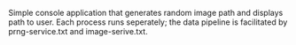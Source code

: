 Simple console application that generates random image path and displays path to user. Each process runs seperately; the data pipeline is facilitated by prng-service.txt and image-serive.txt.
